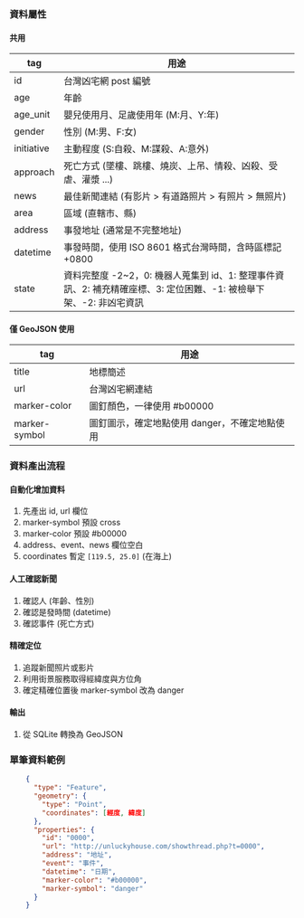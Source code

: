 ### 資料屬性

#### 共用
tag | 用途
---- | ----
id | 台灣凶宅網 post 編號
age | 年齡
age_unit | 嬰兒使用月、足歲使用年 (M:月、Y:年)
gender | 性別 (M:男、F:女)
initiative | 主動程度 (S:自殺、M:謀殺、A:意外)
approach | 死亡方式 (墜樓、跳樓、燒炭、上吊、情殺、凶殺、受虐、灌漿 ...)
news | 最佳新聞連結 (有影片 > 有道路照片 > 有照片 > 無照片)
area | 區域 (直轄市、縣)
address | 事發地址 (通常是不完整地址)
datetime | 事發時間，使用 ISO 8601 格式台灣時間，含時區標記 +0800
state | 資料完整度 -2~2，0: 機器人蒐集到 id、1: 整理事件資訊、2: 補充精確座標、3: 定位困難、-1: 被檢舉下架、-2: 非凶宅資訊

#### 僅 GeoJSON 使用
tag | 用途
---- | ----
title | 地標簡述
url | 台灣凶宅網連結
marker-color | 圖釘顏色，一律使用 #b00000
marker-symbol | 圖釘圖示，確定地點使用 danger，不確定地點使用 

### 資料產出流程
#### 自動化增加資料
1. 先產出 id, url 欄位
1. marker-symbol 預設 cross
1. marker-color 預設 #b00000
1. address、event、news 欄位空白
1. coordinates 暫定 ```[119.5, 25.0]``` (在海上)

#### 人工確認新聞
1. 確認人 (年齡、性別)
1. 確認是發時間 (datetime)
1. 確認事件 (死亡方式)

#### 精確定位
1. 追蹤新聞照片或影片
1. 利用街景服務取得經緯度與方位角
1. 確定精確位置後 marker-symbol 改為 danger

#### 輸出
1. 從 SQLite 轉換為 GeoJSON

### 單筆資料範例
```json
    {
      "type": "Feature",
      "geometry": {
        "type": "Point",
        "coordinates": [經度, 緯度]
      },
      "properties": {
        "id": "0000",
        "url": "http://unluckyhouse.com/showthread.php?t=0000",
        "address": "地址",
        "event": "事件",
        "datetime": "日期",
        "marker-color": "#b00000",
        "marker-symbol": "danger"
      }
    }
```
